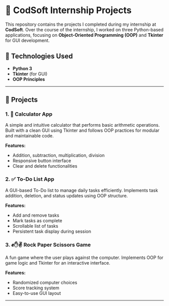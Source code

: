 # 💼 CodSoft Internship Projects

This repository contains the projects I completed during my internship at **CodSoft**. Over the course of the internship, I worked on three Python-based applications, focusing on **Object-Oriented Programming (OOP)** and **Tkinter** for GUI development.

## 🧠 Technologies Used
- **Python 3**
- **Tkinter** (for GUI)
- **OOP Principles**

---

## 🚀 Projects

### 1. 🧮 Calculator App
A simple and intuitive calculator that performs basic arithmetic operations. Built with a clean GUI using Tkinter and follows OOP practices for modular and maintainable code.

**Features:**
- Addition, subtraction, multiplication, division
- Responsive button interface
- Clear and delete functionalities

### 2. ✅ To-Do List App
A GUI-based To-Do list to manage daily tasks efficiently. Implements task addition, deletion, and status updates using OOP structure.

**Features:**
- Add and remove tasks
- Mark tasks as complete
- Scrollable list of tasks
- Persistent task display during session

### 3. ✊✋✌️ Rock Paper Scissors Game
A fun game where the user plays against the computer. Implements OOP for game logic and Tkinter for an interactive interface.

**Features:**
- Randomized computer choices
- Score tracking system
- Easy-to-use GUI layout

---


